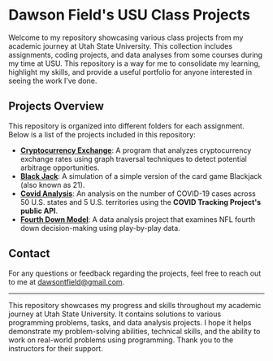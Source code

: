 # Dawson Field's USU Class Projects

Welcome to my repository showcasing various class projects from my academic journey at Utah State University. This collection includes assignments, coding projects, and data analyses from some courses during my time at USU. This repository is a way for me to consolidate my learning, highlight my skills, and provide a useful portfolio for anyone interested in seeing the work I’ve done.

## Projects Overview

This repository is organized into different folders for each assignment. Below is a list of the projects included in this repository:

- **[Cryptocurrency Exchange](cryptocurrency_exchange/)**: A program that analyzes cryptocurrency exchange rates using graph traversal techniques to detect potential arbitrage opportunities.
- **[Black Jack](blackjack/)**: A simulation of a simple version of the card game Blackjack (also known as 21).
- **[Covid Analysis](covid_cases/)**: An analysis on the number of COVID-19 cases across 50 U.S. states and 5 U.S. territories using the **COVID Tracking Project's public API**. 
- **[Fourth Down Model](fourth_down_model/)**: A data analysis project that examines NFL fourth down decision-making using play-by-play data.

## Contact

For any questions or feedback regarding the projects, feel free to reach out to me at [dawsontfield@gmail.com](mailto:dawsontfield@gmail.com).

---

This repository showcases my progress and skills throughout my academic journey at Utah State University. It contains solutions to various programming problems, tasks, and data analysis projects. I hope it helps demonstrate my problem-solving abilities, technical skills, and the ability to work on real-world problems using programming. Thank you to the instructors for their support.

